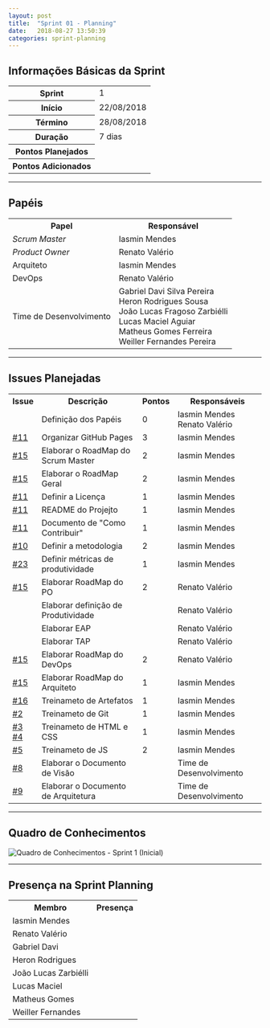 ```yaml
---
layout: post
title:  "Sprint 01 - Planning"
date:   2018-08-27 13:50:39
categories: sprint-planning
---
```


## Informações Básicas da Sprint
<table>
<tr><th>Sprint</th><td>1</td></tr>
<tr><th>Início</th><td>22/08/2018</td></tr>
<tr><th>Término</th><td>28/08/2018</td></tr>
<tr><th>Duração</th><td>7 dias</td></tr>
<tr><th>Pontos Planejados</th><td></td></tr>
<tr><th>Pontos Adicionados</th><td></td></tr>
</table>

---

## Papéis

<table>
<tr> <th>Papel</th> <th>Responsável</th> </tr>
<tr> <td><i>Scrum Master</i></td> <td>Iasmin Mendes</td> </tr>
<tr> <td><i>Product Owner</i></td> <td>Renato Valério</td> </tr>
<tr> <td>Arquiteto</td> <td>Iasmin Mendes</td> </tr>
<tr> <td>DevOps</td> <td>Renato Valério</td> </tr> 
<tr>
<td>Time de Desenvolvimento</td>
<td>
Gabriel Davi Silva Pereira<br>
Heron Rodrigues Sousa<br>
João Lucas Fragoso Zarbiélli<br>
Lucas Maciel Aguiar<br>
Matheus Gomes Ferreira<br>
Weiller Fernandes Pereira<br>
</td>
</tr>
</table>

---

## Issues Planejadas

<table>
<tr><th>Issue</th><th>Descrição</th><th>Pontos</th><th>Responsáveis</th></tr>
<tr>
  <td></td>
  <td>Definição dos Papéis</td>
  <td>0</td>
  <td>Iasmin Mendes <br> Renato Valério</td>
</tr>
<tr>
  <td><a href="https://github.com/fga-eps-mds/RecomendaFGA/issues/11">#11</a></td>
  <td>Organizar GitHub Pages</td>
  <td>3</td>
  <td>Iasmin Mendes</td>
</tr>
<tr>
  <td><a href="https://github.com/fga-eps-mds/RecomendaFGA/issues/15">#15</a></td>
  <td>Elaborar o RoadMap do Scrum Master</td>
  <td>2</td>
  <td>Iasmin Mendes</td>
</tr>
<tr>
  <td><a href="https://github.com/fga-eps-mds/RecomendaFGA/issues/15">#15</a></td>
  <td>Elaborar o RoadMap Geral</td>
  <td>2</td>
  <td>Iasmin Mendes</td>
</tr>
<tr>
  <td><a href="https://github.com/fga-eps-mds/RecomendaFGA/issues/11">#11</a></td>
  <td>Definir a Licença</td>
  <td>1</td>
  <td>Iasmin Mendes</td>
</tr>
<tr>
  <td><a href="https://github.com/fga-eps-mds/RecomendaFGA/issues/11">#11</a></td>
  <td>README do Projejto</td>
  <td>1</td>
  <td>Iasmin Mendes</td>
</tr>
<tr>
  <td><a href="https://github.com/fga-eps-mds/RecomendaFGA/issues/11">#11</a></td>
  <td>Documento de "Como Contribuir"</td>
  <td>1</td>
  <td>Iasmin Mendes</td>
</tr>
<tr>
  <td><a href="https://github.com/fga-eps-mds/RecomendaFGA/issues/10">#10</a></td>
  <td>Definir a metodologia</td>
  <td>2</td>
  <td>Iasmin Mendes</td>
</tr>
<tr>
  <td><a href="https://github.com/fga-eps-mds/RecomendaFGA/issues/23">#23</a></td>
  <td>Definir métricas de produtividade</td>
  <td>1</td>
  <td>Iasmin Mendes</td>
</tr>
<tr>
  <td><a href="https://github.com/fga-eps-mds/RecomendaFGA/issues/15">#15</a></td>
  <td>Elaborar RoadMap do PO</td>
  <td>2</td>
  <td>Renato Valério</td>
</tr>
<tr>
  <td></td>
  <td>Elaborar definição de Produtividade</td>
  <td></td>
  <td>Renato Valério</td>
</tr>
<tr>
  <td></td>
  <td>Elaborar EAP</td>
  <td></td>
  <td>Renato Valério</td>
</tr>
<tr>
  <td></td>
  <td>Elaborar TAP</td>
  <td></td>
  <td>Renato Valério</td>
</tr>
<tr>
  <td><a href="https://github.com/fga-eps-mds/RecomendaFGA/issues/15">#15</a></td>
  <td>Elaborar RoadMap do DevOps</td>
  <td>2</td>
  <td>Renato Valério</td>
</tr>
<tr>
  <td><a href="https://github.com/fga-eps-mds/RecomendaFGA/issues/15">#15</a></td>
  <td>Elaborar RoadMap do Arquiteto</td>
  <td>1</td>
  <td>Iasmin Mendes</td>
</tr>
<tr>
  <td><a href="https://github.com/fga-eps-mds/RecomendaFGA/issues/16">#16</a></td>
  <td>Treinameto de Artefatos</td>
  <td>1</td>
  <td>Iasmin Mendes</td>
</tr>
<tr>
  <td><a href="https://github.com/fga-eps-mds/RecomendaFGA/issues/2">#2</a></td>
  <td>Treinameto de Git</td>
  <td>1</td>
  <td>Iasmin Mendes</td>
</tr>
<tr>
  <td><a href="https://github.com/fga-eps-mds/RecomendaFGA/issues/3">#3</a><br>
      <a href="https://github.com/fga-eps-mds/RecomendaFGA/issues/4">#4</a></td>
  <td>Treinameto de HTML e CSS</td>
  <td>1</td>
  <td>Iasmin Mendes</td>
</tr>
<tr>
  <td><a href="https://github.com/fga-eps-mds/RecomendaFGA/issues/5">#5</a></td>
  <td>Treinameto de JS</td>
  <td>2</td>
  <td>Iasmin Mendes</td>
</tr>
<tr>
  <td><a href="https://github.com/fga-eps-mds/RecomendaFGA/issues/8">#8</a></td>
  <td>Elaborar o Documento de Visão</td>
  <td></td>
  <td>Time de Desenvolvimento</td>
</tr>
<tr>
  <td><a href="https://github.com/fga-eps-mds/RecomendaFGA/issues/9">#9</a></td>
  <td>Elaborar o Documento de Arquitetura</td>
  <td></td>
  <td>Time de Desenvolvimento</td>
</tr>
</table>

----

## Quadro de Conhecimentos

![Quadro de Conhecimentos - Sprint 1 (Inicial)](/static/img/quadros_de_conhecimento/sprint_0.png)

---

## Presença na Sprint Planning

<table class='frequency'>
<tr><th>Membro</th><th>Presença</th></tr>
<tr><td>Iasmin Mendes</td><td><i class="fa fa-check"></i></td></tr>
<tr><td>Renato Valério</td><td><i class="fa fa-check"></i></td></tr>
<tr><td>Gabriel Davi</td><td><i class="fa fa-check"></i></td></tr>
<tr><td>Heron Rodrigues</td><td><i class="fa fa-check"></i></td></tr>
<tr><td>João Lucas Zarbiélli</td><td><i class="fa fa-check"></i></td></tr>
<tr><td>Lucas Maciel</td><td><i class="fa fa-check"></i></td></tr>
<tr><td>Matheus Gomes</td><td><i class="fa fa-check"></i></td></tr>
<tr><td>Weiller Fernandes</td><td><i class="fa fa-check"></i></td></tr>
</table>
